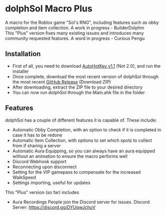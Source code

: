 # dolphSol Macro Plus
 A macro for the Roblox game "Sol's RNG", including features such as obby completion and item collection. A work in progress - BuilderDolphin\
 This "Plus" version fixes many existing issues and introduces many community requested features. A word in progress - Curious Pengu

 ## Installation
 - First of all, you need to download [AutoHotKey v1.1](https://www.autohotkey.com/) (Not 2.0), and run the installer
 - Once complete, download the most recent version of dolphSol through the most recent [GitHub Release](https://github.com/curiouspengu/dolphSol-Macro-Plus/releases/latest) (Download ZIP)
 - After downloading, extract the ZIP file to your desired directory
 - You can now run dolphSol through the Main.ahk file in the folder

## Features
dolphSol has a couple of different features it is capable of. These include:
 - Automatic Obby Completion, with an option to check if it is completed in case it has to be redone
 - Automatic Item Collection, with options to set which spots to collect from if sharing a server
 - Automatic Aura Equipping, so you can always have an aura equipped without an animation to ensure the macro performs well
 - Discord Webhook support
 - Reconnecting upon disconnect
 - Setting for the VIP gamepass to compensate for the increased WalkSpeed
 - Settings importing, useful for updates

This "Plus" version (so far) includes
 - Aura Recordings 
People join the Discord server for issues. 
Discord Server: https://discord.gg/DYUqwJchuV
